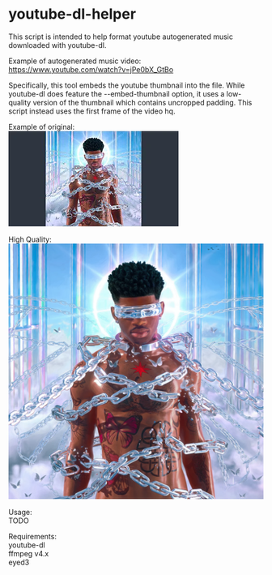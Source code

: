 # youtube-dl-helper  

This script is intended to help format youtube autogenerated music downloaded with youtube-dl.  

Example of autogenerated music video:  
https://www.youtube.com/watch?v=jPe0bX_GtBo  

Specifically, this tool embeds the youtube thumbnail into the file.
While youtube-dl does feature the --embed-thumbnail option,
it uses a low-quality version of the thumbnail which contains uncropped padding.
This script instead uses the first frame of the video hq.  

Example of original:  
![img](assets/example_original_embed_thumbnail.jpg)
  
High Quality:  
![img](assets/example_hq_embed_thumbnail.png)

Usage:  
TODO
  
Requirements:  
youtube-dl  
ffmpeg v4.x  
eyed3  
<!-- cv2   -->
